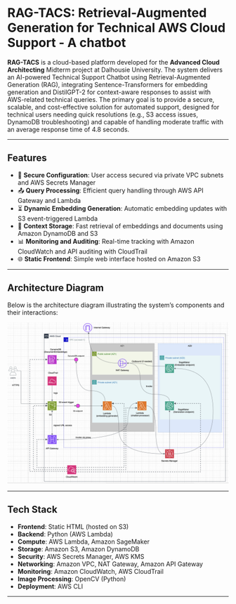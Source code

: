 # RAG-TACS: Retrieval-Augmented Generation for Technical AWS Cloud Support - A chatbot

**RAG-TACS** is a cloud-based platform developed for the **Advanced Cloud Architecting** Midterm project at Dalhousie University. The system delivers an AI-powered Technical Support Chatbot using Retrieval-Augmented Generation (RAG), integrating Sentence-Transformers for embedding generation and DistilGPT-2 for context-aware responses to assist with AWS-related technical queries. The primary goal is to provide a secure, scalable, and cost-effective solution for automated support, designed for technical users needing quick resolutions (e.g., S3 access issues, DynamoDB troubleshooting) and capable of handling moderate traffic with an average response time of 4.8 seconds.

---

## Features

- 🔐 **Secure Configuration**: User access secured via private VPC subnets and AWS Secrets Manager
- 📤 **Query Processing**: Efficient query handling through AWS API Gateway and Lambda
- ⏳ **Dynamic Embedding Generation**: Automatic embedding updates with S3 event-triggered Lambda
- 💾 **Context Storage**: Fast retrieval of embeddings and documents using Amazon DynamoDB and S3
- 📊 **Monitoring and Auditing**: Real-time tracking with Amazon CloudWatch and API auditing with CloudTrail
- 🌐 **Static Frontend**: Simple web interface hosted on Amazon S3

---

## Architecture Diagram

Below is the architecture diagram illustrating the system’s components and their interactions:

![Architecture Diagram](architecture_diagram.png)

---

## Tech Stack

- **Frontend**: Static HTML (hosted on S3)
- **Backend**: Python (AWS Lambda)
- **Compute**: AWS Lambda, Amazon SageMaker
- **Storage**: Amazon S3, Amazon DynamoDB
- **Security**: AWS Secrets Manager, AWS KMS
- **Networking**: Amazon VPC, NAT Gateway, Amazon API Gateway
- **Monitoring**: Amazon CloudWatch, AWS CloudTrail
- **Image Processing**: OpenCV (Python)
- **Deployment**: AWS CLI

---
